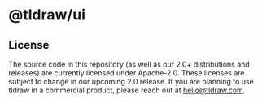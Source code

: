 # @tldraw/ui

## License

The source code in this repository (as well as our 2.0+ distributions and releases) are currently licensed under Apache-2.0. These licenses are subject to change in our upcoming 2.0 release. If you are planning to use tldraw in a commercial product, please reach out at [hello@tldraw.com](mailto://hello@tldraw.com).
